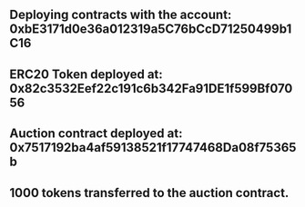 ## Deploying contracts with the account: 0xbE3171d0e36a012319a5C76bCcD71250499b1C16
## ERC20 Token deployed at: 0x82c3532Eef22c191c6b342Fa91DE1f599Bf07056
## Auction contract deployed at: 0x7517192ba4af59138521f17747468Da08f75365b
## 1000 tokens transferred to the auction contract.
